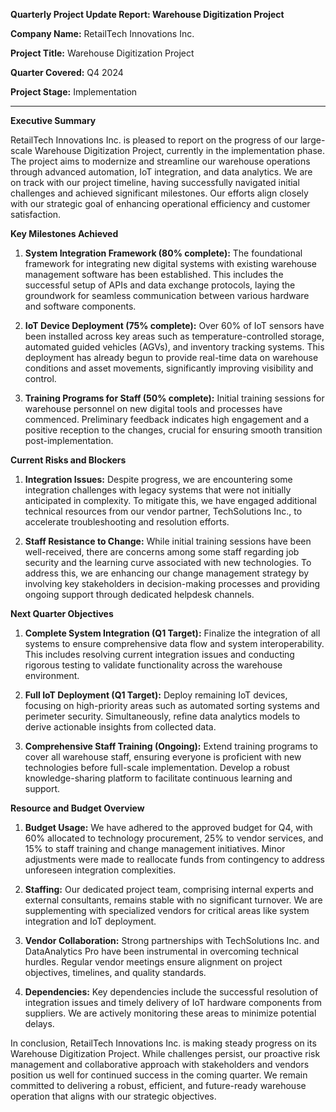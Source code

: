 **Quarterly Project Update Report: Warehouse Digitization Project**

**Company Name:** RetailTech Innovations Inc.

**Project Title:** Warehouse Digitization Project

**Quarter Covered:** Q4 2024

**Project Stage:** Implementation

---

**Executive Summary**

RetailTech Innovations Inc. is pleased to report on the progress of our large-scale Warehouse Digitization Project, currently in the implementation phase. The project aims to modernize and streamline our warehouse operations through advanced automation, IoT integration, and data analytics. We are on track with our project timeline, having successfully navigated initial challenges and achieved significant milestones. Our efforts align closely with our strategic goal of enhancing operational efficiency and customer satisfaction.

**Key Milestones Achieved**

1. **System Integration Framework (80% complete):** The foundational framework for integrating new digital systems with existing warehouse management software has been established. This includes the successful setup of APIs and data exchange protocols, laying the groundwork for seamless communication between various hardware and software components.

2. **IoT Device Deployment (75% complete):** Over 60% of IoT sensors have been installed across key areas such as temperature-controlled storage, automated guided vehicles (AGVs), and inventory tracking systems. This deployment has already begun to provide real-time data on warehouse conditions and asset movements, significantly improving visibility and control.

3. **Training Programs for Staff (50% complete):** Initial training sessions for warehouse personnel on new digital tools and processes have commenced. Preliminary feedback indicates high engagement and a positive reception to the changes, crucial for ensuring smooth transition post-implementation.

**Current Risks and Blockers**

1. **Integration Issues:** Despite progress, we are encountering some integration challenges with legacy systems that were not initially anticipated in complexity. To mitigate this, we have engaged additional technical resources from our vendor partner, TechSolutions Inc., to accelerate troubleshooting and resolution efforts.

2. **Staff Resistance to Change:** While initial training sessions have been well-received, there are concerns among some staff regarding job security and the learning curve associated with new technologies. To address this, we are enhancing our change management strategy by involving key stakeholders in decision-making processes and providing ongoing support through dedicated helpdesk channels.

**Next Quarter Objectives**

1. **Complete System Integration (Q1 Target):** Finalize the integration of all systems to ensure comprehensive data flow and system interoperability. This includes resolving current integration issues and conducting rigorous testing to validate functionality across the warehouse environment.

2. **Full IoT Deployment (Q1 Target):** Deploy remaining IoT devices, focusing on high-priority areas such as automated sorting systems and perimeter security. Simultaneously, refine data analytics models to derive actionable insights from collected data.

3. **Comprehensive Staff Training (Ongoing):** Extend training programs to cover all warehouse staff, ensuring everyone is proficient with new technologies before full-scale implementation. Develop a robust knowledge-sharing platform to facilitate continuous learning and support.

**Resource and Budget Overview**

1. **Budget Usage:** We have adhered to the approved budget for Q4, with 60% allocated to technology procurement, 25% to vendor services, and 15% to staff training and change management initiatives. Minor adjustments were made to reallocate funds from contingency to address unforeseen integration complexities.

2. **Staffing:** Our dedicated project team, comprising internal experts and external consultants, remains stable with no significant turnover. We are supplementing with specialized vendors for critical areas like system integration and IoT deployment.

3. **Vendor Collaboration:** Strong partnerships with TechSolutions Inc. and DataAnalytics Pro have been instrumental in overcoming technical hurdles. Regular vendor meetings ensure alignment on project objectives, timelines, and quality standards.

4. **Dependencies:** Key dependencies include the successful resolution of integration issues and timely delivery of IoT hardware components from suppliers. We are actively monitoring these areas to minimize potential delays.

In conclusion, RetailTech Innovations Inc. is making steady progress on its Warehouse Digitization Project. While challenges persist, our proactive risk management and collaborative approach with stakeholders and vendors position us well for continued success in the coming quarter. We remain committed to delivering a robust, efficient, and future-ready warehouse operation that aligns with our strategic objectives.